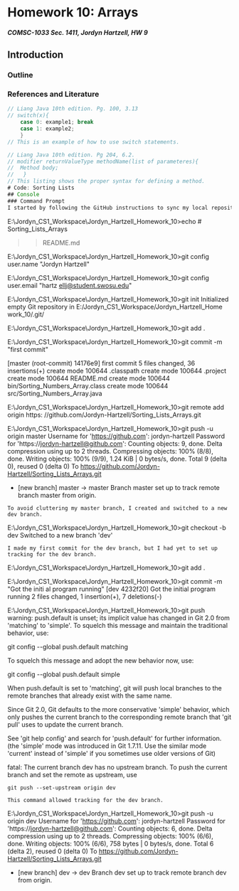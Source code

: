 # Homework 10: Arrays
##### COMSC-1033 Sec. 1411, Jordyn Hartzell, HW 9
## Introduction
### Outline
### References and Literature
```java
// Liang Java 10th edition. Pg. 100, 3.13
// switch(x){
	case 0: example1; break
	case 1: example2;
	}
// This is an example of how to use switch statements.

// Liang Java 10th edition. Pg 204, 6.2.
// modifier returnValueType methodName(list of parameteres){
//	Method body;
//   }
// This listing shows the proper syntax for defining a method.
# Code: Sorting Lists
## Console
### Command Prompt
I started by following the GitHub instructions to sync my local repository to the remote repository.
```
E:\Jordyn_CS1_Workspace\Jordyn_Hartzell_Homework_10>echo # Sorting_Lists_Arrays
>> README.md

E:\Jordyn_CS1_Workspace\Jordyn_Hartzell_Homework_10>git config user.name "Jordyn
 Hartzell"

E:\Jordyn_CS1_Workspace\Jordyn_Hartzell_Homework_10>git config user.email "hartz
ellj@student.swosu.edu"

E:\Jordyn_CS1_Workspace\Jordyn_Hartzell_Homework_10>git init
Initialized empty Git repository in E:/Jordyn_CS1_Workspace/Jordyn_Hartzell_Home
work_10/.git/

E:\Jordyn_CS1_Workspace\Jordyn_Hartzell_Homework_10>git add .

E:\Jordyn_CS1_Workspace\Jordyn_Hartzell_Homework_10>git commit -m "first commit"

[master (root-commit) 14176e9] first commit
 5 files changed, 36 insertions(+)
 create mode 100644 .classpath
 create mode 100644 .project
 create mode 100644 README.md
 create mode 100644 bin/Sorting_Numbers_Array.class
 create mode 100644 src/Sorting_Numbers_Array.java

E:\Jordyn_CS1_Workspace\Jordyn_Hartzell_Homework_10>git remote add origin https:
//github.com/Jordyn-Hartzell/Sorting_Lists_Arrays.git

E:\Jordyn_CS1_Workspace\Jordyn_Hartzell_Homework_10>git push -u origin master
Username for 'https://github.com': jordyn-hartzell
Password for 'https://jordyn-hartzell@github.com':
Counting objects: 9, done.
Delta compression using up to 2 threads.
Compressing objects: 100% (8/8), done.
Writing objects: 100% (9/9), 1.24 KiB | 0 bytes/s, done.
Total 9 (delta 0), reused 0 (delta 0)
To https://github.com/Jordyn-Hartzell/Sorting_Lists_Arrays.git
 * [new branch]      master -> master
Branch master set up to track remote branch master from origin.
```
To avoid cluttering my master branch, I created and switched to a new dev branch.
```
E:\Jordyn_CS1_Workspace\Jordyn_Hartzell_Homework_10>git checkout -b dev
Switched to a new branch 'dev'
```
I made my first commit for the dev branch, but I had yet to set up tracking for the dev branch.
```
E:\Jordyn_CS1_Workspace\Jordyn_Hartzell_Homework_10>git add .

E:\Jordyn_CS1_Workspace\Jordyn_Hartzell_Homework_10>git commit -m "Got the initi
al program running"
[dev 4232f20] Got the initial program running
 2 files changed, 1 insertion(+), 7 deletions(-)

E:\Jordyn_CS1_Workspace\Jordyn_Hartzell_Homework_10>git push
warning: push.default is unset; its implicit value has changed in
Git 2.0 from 'matching' to 'simple'. To squelch this message
and maintain the traditional behavior, use:

  git config --global push.default matching

To squelch this message and adopt the new behavior now, use:

  git config --global push.default simple

When push.default is set to 'matching', git will push local branches
to the remote branches that already exist with the same name.

Since Git 2.0, Git defaults to the more conservative 'simple'
behavior, which only pushes the current branch to the corresponding
remote branch that 'git pull' uses to update the current branch.

See 'git help config' and search for 'push.default' for further information.
(the 'simple' mode was introduced in Git 1.7.11. Use the similar mode
'current' instead of 'simple' if you sometimes use older versions of Git)

fatal: The current branch dev has no upstream branch.
To push the current branch and set the remote as upstream, use

    git push --set-upstream origin dev
```
This command allowed tracking for the dev branch.
```
E:\Jordyn_CS1_Workspace\Jordyn_Hartzell_Homework_10>git push -u origin dev
Username for 'https://github.com': jordyn-hartzell
Password for 'https://jordyn-hartzell@github.com':
Counting objects: 6, done.
Delta compression using up to 2 threads.
Compressing objects: 100% (6/6), done.
Writing objects: 100% (6/6), 758 bytes | 0 bytes/s, done.
Total 6 (delta 2), reused 0 (delta 0)
To https://github.com/Jordyn-Hartzell/Sorting_Lists_Arrays.git
 * [new branch]      dev -> dev
Branch dev set up to track remote branch dev from origin.
```






